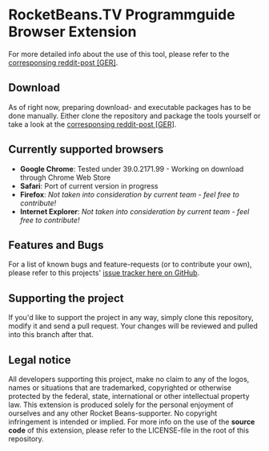 # RocketBeans.TV Programmguide Browser Extension
For more detailed info about the use of this tool, please refer to the [corresponsing reddit-post  [GER]](http://www.reddit.com/r/rocketbeans/comments/2stjlk/rocketbeanstv_chrome_erweiterung/). 

## Download
As of right now, preparing download- and executable packages has to be done manually. Either clone the repository and package the tools yourself or take a look at the [corresponsing reddit-post  [GER]](http://www.reddit.com/r/rocketbeans/comments/2stjlk/rocketbeanstv_chrome_erweiterung/).

## Currently supported browsers
*  **Google Chrome**: Tested under 39.0.2171.99 - Working on download through Chrome Web Store
*  **Safari**: Port of current version in progress
*  **Firefox**: *Not taken into consideration by current team - feel free to contribute!*
*  **Internet Explorer**: *Not taken into consideration by current team - feel free to contribute!*

## Features and Bugs
For a list of known bugs and feature-requests (or to contribute your own), please refer to this projects' [issue tracker here on GitHub](https://github.com/ViMaSter/rbtv_schedule/issues).

## Supporting the project
If you'd like to support the project in any way, simply clone this repository, modify it and send a pull request. Your changes will be reviewed and pulled into this branch after that.

## Legal notice
All developers supporting this project, make no claim to any of the logos, names or situations that are trademarked, copyrighted or otherwise protected by the federal, state, international or other intellectual property law. This extension is produced solely for the personal enjoyment of ourselves and any other Rocket Beans-supporter. No copyright infringement is intended or implied. For more info on the use of the **source code** of this extension, please refer to the LICENSE-file in the root of this repository.
